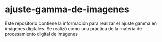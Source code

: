# ajuste-gamma-de-imagenes
Este repositorio contiene la información para realizar el ajuste gamma en imágenes digitales. Se realizó como una práctica de la materia de procesamiento  digital de imágenes
